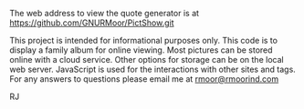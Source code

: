 The web address to view the quote generator is at https://github.com/GNURMoor/PictShow.git

This project is intended for informational purposes only. This code is to display a family album for online viewing. Most pictures can be stored online with a cloud service. Other options for storage can be on the local web server. JavaScript is used for the interactions with other sites and tags. For any answers to questions please email me at rmoor@rmoorind.com

RJ